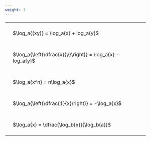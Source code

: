 ```yaml
---
weight: 3
---
```


<style type="text/css">
#T_05f24 th.col_heading {
  text-align: left;
  font-size: 1em;
}
#T_05f24 td {
  text-align: left;
  font-size: 1em;
  padding: 1.5em;
}
#T_05f24_row0_col0, #T_05f24_row1_col0, #T_05f24_row2_col0, #T_05f24_row3_col0, #T_05f24_row4_col0 {
  width: 400px;
  white-space: pre-wrap;
}
</style>
<table id="T_05f24">
  <thead>
  </thead>
  <tbody>
    <tr>
      <td id="T_05f24_row0_col0" class="data row0 col0" >$\log_a{(xy)} = \log_a{x} + log_a{y}$</td>
    </tr>
    <tr>
      <td id="T_05f24_row1_col0" class="data row1 col0" >$\log_a{\left(\dfrac{x}{y}\right)} = \log_a{x} - log_a{y}$</td>
    </tr>
    <tr>
      <td id="T_05f24_row2_col0" class="data row2 col0" >$\log_a{x^n} = n\log_a{x}$</td>
    </tr>
    <tr>
      <td id="T_05f24_row3_col0" class="data row3 col0" >$\log_a{\left(\dfrac{1}{x}\right)} = -\log_a{x}$</td>
    </tr>
    <tr>
      <td id="T_05f24_row4_col0" class="data row4 col0" >$\log_a{x} = \dfrac{\log_b{x}}{\log_b{a}}$</td>
    </tr>
  </tbody>
</table>
